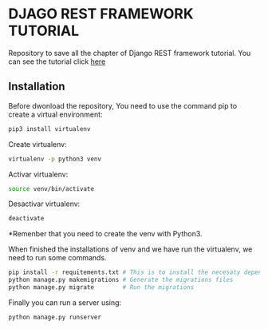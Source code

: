 # DJAGO REST FRAMEWORK TUTORIAL

Repository to save all the chapter of Django REST framework tutorial. You can see the tutorial click [here](https://www.django-rest-framework.org/tutorial/quickstart/)

## Installation

Before dwonload the repository, You need to use the command pip to create a virtual environment:
```bash
pip3 install virtualenv
```

Create virtualenv:
```bash
virtualenv -p python3 venv
```

Activar virtualenv:
```bash
source venv/bin/activate
```

Desactivar virtualenv:
```bash
deactivate
```

*Remenber that you need to create the venv with Python3.

When finished the installations of venv and we have run the virtualenv, we need to run some commands.

```bash
pip install -r requitements.txt # This is to install the necesaty dependencies for the project
python manage.py makemigrations # Generate the migrations files
python manage.py migrate        # Run the migrations
```

Finally you can run a server using:
```bash
python manage.py runserver 
```

